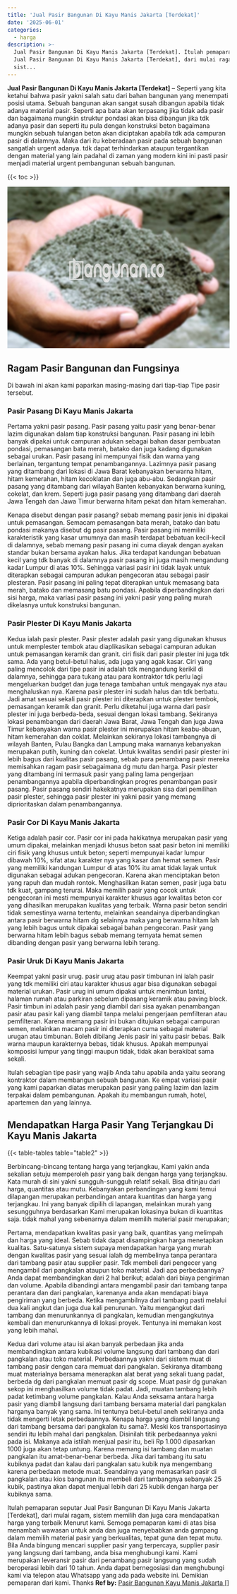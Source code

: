 ```yaml
---
title: 'Jual Pasir Bangunan Di Kayu Manis Jakarta [Terdekat]'
date: '2025-06-01'
categories:
  - harga
description: >-
  Jual Pasir Bangunan Di Kayu Manis Jakarta [Terdekat]. Itulah pemaparan seputar
  Jual Pasir Bangunan Di Kayu Manis Jakarta [Terdekat], dari mulai ragam,
  sist...
---
```


**Jual Pasir Bangunan Di Kayu Manis Jakarta \[Terdekat\]** – Seperti yang kita ketahui bahwa pasir yakni salah satu dari bahan bangunan yang menempati posisi utama. Sebuah bangunan akan sangat susah dibangun apabila tidak adanya material pasir. Seperti apa bata akan terpasang jika tidak ada pasir dan bagaimana mungkin struktur pondasi akan bisa dibangun jika tdk adanya pasir dan seperti itu pula dengan konstruksi beton bagaimana mungkin sebuah tulangan beton akan diciptakan apabila tdk ada campuran pasir di dalamnya. Maka dari itu keberadaan pasir pada sebuah bangunan sangatlah urgent adanya. tdk dapat terhindarkan ataupun tergantikan dengan material yang lain padahal di zaman yang modern kini ini pasti pasir menjadi material urgent pembangunan sebuah bangunan.

{{< toc >}}

![Jual Pasir Bangunan Di Kayu Manis Jakarta [Terdekat]](/images/jual-pasir-bangunan-49.png)

## Ragam Pasir Bangunan dan Fungsinya

Di bawah ini akan kami paparkan masing-masing dari tiap-tiap Tipe pasir tersebut.

### Pasir Pasang Di Kayu Manis Jakarta

Pertama yakni pasir pasang. Pasir pasang yaitu pasir yang benar-benar lazim digunakan dalam tiap konstruksi bangunan. Pasir pasang ini lebih banyak dipakai untuk campuran adukan sebagai bahan dasar pembuatan pondasi, pemasangan bata merah, batako dan juga kadang digunakan sebagai urukan. Pasir pasang ini mempunyai fisik dan warna yang berlainan, tergantung tempat penambangannya. Lazimnya pasir pasang yang ditambang dari lokasi di Jawa Barat kebanyakan berwarna hitam, hitam kemerahan, hitam kecoklatan dan juga abu-abu. Sedangkan pasir pasang yang ditambang dari wilayah Banten kebanyakan berwarna kuning, cokelat, dan krem. Seperti juga pasir pasang yang ditambang dari daerah Jawa Tengah dan Jawa Timur berwarna hitam pekat dan hitam kemerahan.

Kenapa disebut dengan pasir pasang? sebab memang pasir jenis ini dipakai untuk pemasangan. Semacam pemasangan bata merah, batako dan batu pondasi makanya disebut dg pasir pasang. Pasir pasang ini memiliki karakteristik yang kasar umumnya dan masih terdapat bebatuan kecil-kecil di dalamnya, sebab memang pasir pasang ini cuma diayak dengan ayakan standar bukan bersama ayakan halus. Jika terdapat kandungan bebatuan kecil yang tdk banyak di dalamnya pasir pasang ini juga masih mengandung kadar Lumpur di atas 10%. Sehingga variasi pasir ini tidak layak untuk diterapkan sebagai campuran adukan pengecoran atau sebagai pasir plesteran. Pasir pasang ini paling tepat diterapkan untuk memasang bata merah, batako dan memasang batu pondasi. Apabila diperbandingkan dari sisi harga, maka variasi pasir pasang ini yakni pasir yang paling murah dikelasnya untuk konstruksi bangunan.

### Pasir Plester Di Kayu Manis Jakarta

Kedua ialah pasir plester. Pasir plester adalah pasir yang digunakan khusus untuk memplester tembok atau diaplikasikan sebagai campuran adukan untuk pemasangan keramik dan granit. ciri fisik dari pasir plester ini juga tdk sama. Ada yang betul-betul halus, ada juga yang agak kasar. Ciri yang paling mencolok dari tipe pasir ini adalah tdk mengandung kerikil di dalamnya, sehingga para tukang atau para kontraktor tdk perlu lagi mengeluarkan budget dan juga tenaga tambahan untuk mengayak nya atau menghaluskan nya. Karena pasir plester ini sudah halus dan tdk berbatu. Jadi amat sesuai sekali pasir plester ini diterapkan untuk plester tembok, pemasangan keramik dan granit. Perlu diketahui juga warna dari pasir plester ini juga berbeda-beda, sesuai dengan lokasi tambang. Sekiranya lokasi penambangan dari daerah Jawa Barat, Jawa Tengah dan juga Jawa Timur kebanyakan warna pasir plester ini merupakan hitam keabu-abuan, hitam kemerahan dan coklat. Melainkan sekiranya lokasi tambangnya di wilayah Banten, Pulau Bangka dan Lampung maka warnanya kebanyakan merupakan putih, kuning dan cokelat. Untuk kwalitas sendiri pasir plester ini lebih bagus dari kualitas pasir pasang, sebab para penambang pasir mereka memisahkan ragam pasir sebagaimana dg mutu dan harga. Pasir plester yang ditambang ini termasuk pasir yang paling lama pengerjaan penambangannya apabila diperbandingkan progres penambangan pasir pasang. Pasir pasang sendiri hakekatnya merupakan sisa dari pemilihan pasir plester, sehingga pasir plester ini yakni pasir yang memang diprioritaskan dalam penambangannya.

### Pasir Cor Di Kayu Manis Jakarta

Ketiga adalah pasir cor. Pasir cor ini pada hakikatnya merupakan pasir yang umum dipakai, melainkan menjadi khusus beton saat pasir beton ini memiliki ciri fisik yang khusus untuk beton; seperti mempunyai kadar lumpur dibawah 10%, sifat atau karakter nya yang kasar dan hemat semen. Pasir yang memiliki kandungan Lumpur di atas 10% itu amat tidak layak untuk digunakan sebagai adukan pengecoran. Karena akan menciptakan beton yang rapuh dan mudah rontok. Menghasilkan ikatan semen, pasir juga batu tdk kuat, gampang terurai. Maka memilih pasir yang cocok untuk pengecoran ini mesti mempunyai karakter khusus agar kwalitas beton cor yang dihasilkan merupakan kualitas yang terbaik. Warna pasir beton sendiri tidak semestinya warna tertentu, melainkan seandainya diperbandingkan antara pasir berwarna hitam dg selainnya maka yang berwarna hitam lah yang lebih bagus untuk dipakai sebagai bahan pengecoran. Pasir yang berwarna hitam lebih bagus sebab memang ternyata hemat semen dibanding dengan pasir yang berwarna lebih terang.

### Pasir Uruk Di Kayu Manis Jakarta

Keempat yakni pasir urug. pasir urug atau pasir timbunan ini ialah pasir yang tdk memiliki ciri atau karakter khusus agar bisa digunakan sebagai material urukan. Pasir urug ini umum dipakai untuk menimbun lantai, halaman rumah atau parkiran sebelum dipasang keramik atau paving block. Pasir timbun ini adalah pasir yang diambil dari sisa ayakan penambangan pasir atau pasir kali yang diambil tanpa melalui pengerjaan pemfilteran atau pemfilteran. Karena memang pasir ini bukan ditujukan sebagai campuran semen, melainkan macam pasir ini diterapkan cuma sebagai material urugan atau timbunan. Boleh dibilang Jenis pasir ini yaitu pasir bebas. Baik warna maupun karakternya bebas, tidak khusus. Apakah mempunyai komposisi lumpur yang tinggi maupun tidak, tidak akan berakibat sama sekali.

Itulah sebagian tipe pasir yang wajib Anda tahu apabila anda yaitu seorang kontraktor dalam membangun sebuah bangunan. Ke empat variasi pasir yang kami paparkan diatas merupakan pasir yang paling lazim dan lazim terpakai dalam pembangunan. Apakah itu membangun rumah, hotel, apartemen dan yang lainnya.

## Mendapatkan Harga Pasir Yang Terjangkau Di Kayu Manis Jakarta

{{< table-tables table="table2" >}}

Berbincang-bincang tentang harga yang terjangkau, Kami yakin anda sekalian setuju memperoleh pasir yang baik dengan harga yang terjangkau. Kata murah di sini yakni sungguh-sungguh relatif sekali. Bisa ditinjau dari harga, quantitas atau mutu. Kebanyakan perbandingan yang kami temui dilapangan merupakan perbandingan antara kuantitas dan harga yang terjangkau. Ini yang banyak dipilih di lapangan, melainkan murah yang sesungguhnya berdasarkan Kami merupakan lokasinya bukan di kuantitas saja. tidak mahal yang sebenarnya dalam memilih material pasir merupakan;

Pertama, mendapatkan kwalitas pasir yang baik, quantitas yang melimpah dan harga yang ideal. Sebab tidak dapat disampingkan harga menetapkan kualitas. Satu-satunya sistem supaya mendapatkan harga yang murah dengan kwalitas pasir yang sesuai ialah dg membelinya tanpa perantara dari tambang pasir atau supplier pasir. Tdk membeli dari pengecer yang mengambil dari pangkalan ataupun toko material. Jadi apa perbedaannya? Anda dapat membandingkan dari 2 hal berikut; adalah dari biaya pengiriman dan volume. Apabila dibandingi antara mengambil pasir dari tambang tanpa perantara dan dari pangkalan, karenanya anda akan mendapati biaya pengiriman yang berbeda. Ketika mengambilnya dari tambang pasti melalui dua kali angkut dan juga dua kali penurunan. Yaitu mengangkut dari tambang dan menurunkannya di pangkalan, kemudian mengangkutnya kembali dan menurunkannya di lokasi proyek. Tentunya ini memakan kost yang lebih mahal.

Kedua dari volume atau isi akan banyak perbedaan jika anda membandingkan antara kubikasi volume langsung dari tambang dan dari pangkalan atau toko material. Perbedaannya yakni dari sistem muat di tambang pasir dengan cara memuat dari pangkalan. Sekiranya ditambang muat materialnya bersama menerapkan alat berat yang sekali tuang padat, berbeda dg dari pangkalan memuat pasir dg scope. Muat pasir dg gunakan sekop ini menghasilkan volume tidak padat. Jadi, muatan tambang lebih padat ketimbang volume pangkalan. Kalau Anda seksama antara harga pasir yang diambil langsung dari tambang bersama material dari pangkalan harganya banyak yang sama. Ini tentunya betul-betul aneh sekiranya anda tidak mengerti letak perbedaannya. Kenapa harga yang diambil langsung dari tambang bersama dari pangkalan itu sama?. Meski kos transportasinya sendiri itu lebih mahal dari pangkalan. Disinilah titik perbedaannya yakni pada isi. Makanya ada istilah menjual pasir itu, beli Rp 1.000 dipasarkan 1000 juga akan tetap untung. Karena memang isi tambang dan muatan pangkalan itu amat-benar-benar berbeda. Jika dari tambang itu satu kubiknya padat dan kalau dari pangkalan satu kubik nya mengembang karena perbedaan metode muat. Seandainya yang memasarkan pasir di pangkalan atau kios bangunan itu membeli dari tambangnya sebanyak 25 kubik, pastinya akan dapat menjual lebih dari 25 kubik dengan harga per kubiknya sama.

Itulah pemaparan seputar Jual Pasir Bangunan Di Kayu Manis Jakarta \[Terdekat\], dari mulai ragam, sistem memilih dan juga cara mendapatkan harga yang terbaik Menurut kami. Semoga pemaparan kami di atas bisa menambah wawasan untuk anda dan juga menyebabkan anda gampang dalam memilih material pasir yang berkualitas, tepat guna dan tepat mutu. Bila Anda bingung mencari supplier pasir yang terpercaya, supplier pasir yang langsung dari tambang, anda bisa menghubungi kami. Kami merupakan leveransir pasir dari penambang pasir langsung yang sudah beroperasi lebih dari 10 tahun. Anda dapat bernegosiasi dan menghubungi kami via telepon atau Whatsapp yang ada pada website ini. Demikian pemaparan dari kami. Thanks
**Ref by:** [Pasir Bangunan Kayu Manis Jakarta []](https://id.wikipedia.org/wiki/Pasir)
